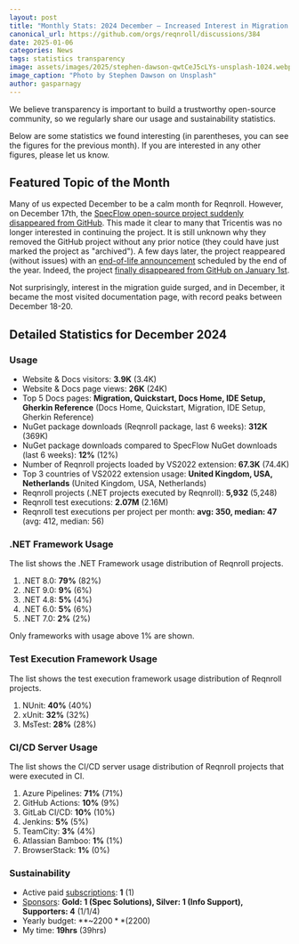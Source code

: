 ```yaml
---
layout: post
title: "Monthly Stats: 2024 December — Increased Interest in Migration After SpecFlow GitHub Project Removed"
canonical_url: https://github.com/orgs/reqnroll/discussions/384
date: 2025-01-06
categories: News
tags: statistics transparency
image: assets/images/2025/stephen-dawson-qwtCeJ5cLYs-unsplash-1024.webp
image_caption: "Photo by Stephen Dawson on Unsplash"
author: gasparnagy
---
```


We believe transparency is important to build a trustworthy open-source community, so we regularly share our usage and sustainability statistics.

Below are some statistics we found interesting (in parentheses, you can see the figures for the previous month). If you are interested in any other figures, please let us know.

## Featured Topic of the Month

Many of us expected December to be a calm month for Reqnroll. However, on December 17th, the [SpecFlow open-source project suddenly disappeared from GitHub](https://www.linkedin.com/posts/gasparnagy_github-reqnrollreqnroll-open-source-cucumber-style-activity-7274869345271312384-Avos?utm_source=share&utm_medium=member_desktop). This made it clear to many that Tricentis was no longer interested in continuing the project. It is still unknown why they removed the GitHub project without any prior notice (they could have just marked the project as "archived"). A few days later, the project reappeared (without issues) with an [end-of-life announcement](https://support-hub.tricentis.com/open?number=NEW0001432&id=post) scheduled by the end of the year. Indeed, the project [finally disappeared from GitHub on January 1st](https://www.linkedin.com/posts/gasparnagy_my-domain-registration-for-reqnrollnet-has-activity-7280177083673104386-Gw3-?utm_source=share&utm_medium=member_desktop).

Not surprisingly, interest in the migration guide surged, and in December, it became the most visited documentation page, with record peaks between December 18-20.

## Detailed Statistics for December 2024

### Usage

* Website & Docs visitors: **3.9K** (3.4K)
* Website & Docs page views: **26K** (24K)
* Top 5 Docs pages: **Migration, Quickstart, Docs Home, IDE Setup, Gherkin Reference** (Docs Home, Quickstart, Migration, IDE Setup, Gherkin Reference)
* NuGet package downloads (Reqnroll package, last 6 weeks): **312K** (369K)
* NuGet package downloads compared to SpecFlow NuGet downloads (last 6 weeks): **12%** (12%)
* Number of Reqnroll projects loaded by VS2022 extension: **67.3K** (74.4K)
* Top 3 countries of VS2022 extension usage: **United Kingdom, USA, Netherlands** (United Kingdom, USA, Netherlands)
* Reqnroll projects (.NET projects executed by Reqnroll): **5,932** (5,248)
* Reqnroll test executions: **2.07M** (2.16M)
* Reqnroll test executions per project per month: **avg: 350, median: 47** (avg: 412, median: 56)

### .NET Framework Usage

The list shows the .NET Framework usage distribution of Reqnroll projects.

1. .NET 8.0: **79%** (82%)
2. .NET 9.0: **9%** (6%)
3. .NET 4.8: **5%** (4%)
4. .NET 6.0: **5%** (6%)
5. .NET 7.0: **2%** (2%)

Only frameworks with usage above 1% are shown.

### Test Execution Framework Usage

The list shows the test execution framework usage distribution of Reqnroll projects.

1. NUnit: **40%** (40%)
2. xUnit: **32%** (32%)
3. MsTest: **28%** (28%)

### CI/CD Server Usage

The list shows the CI/CD server usage distribution of Reqnroll projects that were executed in CI.

1. Azure Pipelines: **71%** (71%)
2. GitHub Actions: **10%** (9%)
3. GitLab CI/CD: **10%** (10%)
4. Jenkins: **5%** (5%)
5. TeamCity: **3%** (4%)
6. Atlassian Bamboo: **1%** (1%)
7. BrowserStack: **1%** (0%)

### Sustainability

* Active paid [subscriptions](https://reqnroll.net/support/): **1** (1)
* [Sponsors](https://reqnroll.net/sponsorship/): **Gold: 1 (Spec Solutions), Silver: 1 (Info Support), Supporters: 4** (1/1/4)
* Yearly budget: **~$2200** ($2200)
* My time: **19hrs** (39hrs)
